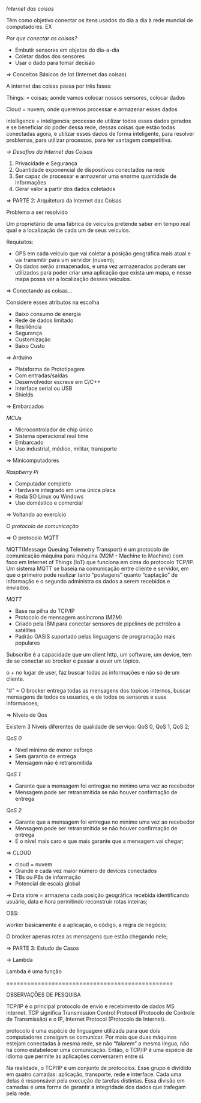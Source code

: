 *Internet das coisas*

Têm como objetivo conectar os itens usados do dia a dia à rede mundial de computadores. EX

*Por que conectar as coisas?*

* Embutir sensores em objetos do dia-a-dia
* Coletar dados dos sensores
* Usar o dado para tomar decisão



=> Conceitos Básicos de Iot (Internet das coisas)

A internet das coisas passa por três fases:

Things: = coisas; aonde vamos colocar nossos sensores, colocar dados

Cloud = nuvem; onde queremos processar e armazenar esses dados

intelligence = inteligencia; processo de utilizar todos esses dados gerados e se beneficiar do poder dessa rede, dessas coisas que estão todas conectadas agora, e utilizar esses dados de forma inteligente, para resolver problemas, para utilizar processos, para ter vantagem competitiva.

_*-> Desafios da Internet das Coisas*_

1. Privacidade e Segurança
2. Quantidade exponencial de dispositivos conectados na rede
3. Ser capaz de processar e armazenar uma enorme quantidade de informações
4. Gerar valor a partir dos dados coletados



=> PARTE 2: Arquitetura da Internet das Coisas

Problema a ser resolvido

Um proprietário de uma fábrica de veículos pretende saber em tempo real qual e a localização de cada um de seus veículos.

Requisitos:

- GPS em cada veículo que vai coletar a posição geográfica mais atual e vai transmitir para um servidor (nuvem);
- Os dados serão  armazenados, e uma vez armazenados poderam ser utilizados para poder criar uma aplicação que exista um mapa, e nesse mapa possa ver a localização desses veículos.



=> Conectando as coisas...

Considere esses atributos na escolha

* Baixo consumo de energia
* Rede de dados limitado
* Resiliência
* Segurança
* Customização
* Baixo Custo



=> Arduino

* Plataforma de Prototipagem
* Com entradas/saídas
* Desenvolvedor escreve em C/C++
* Interface serial ou USB
* Shields



=> Embarcados

_*MCUs*_

* Microcontrolador de chip único
* Sistema operacional real time
* Embarcado
* Uso industrial, médico, militar, transporte



=> Minicomputadores

_*Raspberry Pi*_

* Computador completo
* Hardware integrado em uma única placa
* Roda SO Linux ou Windows
* Uso doméstico e comercial



=> Voltando ao exercício

_*O protocolo de comunicação*_

=> O protocolo MQTT

MQTT(Message Queuing Telemetry Transport) é um protocolo de comunicação máquina para máquina (M2M - Machine to Machine) com foco em Internet of Things (IoT) que funciona em cima do protocolo TCP/IP. Um sistema MQTT se baseia na comunicação entre cliente e servidor, em que o primeiro pode realizar tanto “postagens” quanto “captação” de informação e o segundo administra os dados a serem recebidos e enviados.

_*MQTT*_

* Base na pilha do TCP/IP
* Protocolo de mensagem assíncrona (M2M)
* Criado pela IBM para conectar sensores de pipelines de petróleo a satélites
* Padrão OASIS suportado pelas linguagens de programação mais populares

Subscribe é a capacidade que um client http, um software, um device, tem de se conectar ao brocker e passar a ouvir um tópico.

o + no lugar de user, faz buscar todas as informações e não só de um cliente.

"#" = O brocker entrega todas as mensagens dos topicos internos, buscar mensagens de todos os usuarios, e de todos os sensores e suas informacoes;

=> Níveis de Qos

Existem 3 Níveis diferentes de qualidade de serviço: QoS 0, QoS 1, QoS 2;

*QoS 0*

* Nível mínimo de menor esforço
* Sem garantia de entrega
* Mensagem não é retransmitida

_*QoS 1*_

* Garante que a mensagem foi entregue no mínimo uma vez ao recebedor
* Mensagem pode ser retransmitida se não houver confirmação de entrega

_*QoS 2*_

* Garante que a mensagem foi entregue no mínimo uma vez ao recebedor
* Mensagem pode ser retransmitida se não houver confirmação de entrega
* É o nível mais caro e que mais garante que a mensagem vai chegar;

=> CLOUD

* cloud = nuvem
* Grande e cada vez maior número de devices conectados
* TBs ou PBs de informação
* Potencial de escala global

-> Data store = armazena cada posição geográfica recebida identificando usuário, data e hora permitindo reconstruir rotas inteiras;

OBS:

worker basicamente é a aplicação, o código, a regra de negócio;

O brocker apenas rotea as mensagens que estão chegando nele;

=> PARTE 3: Estudo de Casos

-> Lambda

Lambda é uma função



================================================

OBSERVAÇÕES DE PESQUISA

TCP/IP é o principal protocolo de envio e recebimento de dados MS internet. TCP significa Transmission Control Protocol (Protocolo de Controle de Transmissão) e o IP, Internet Protocol (Protocolo de Internet).

protocolo é uma espécie de linguagem utilizada para que dois computadores consigam se comunicar. Por mais que duas máquinas estejam conectadas à mesma rede, se não “falarem” a mesma língua, não há como estabelecer uma comunicação. Então, o TCP/IP é uma espécie de idioma que permite às aplicações conversarem entre si.

Na realidade, o TCP/IP é um conjunto de protocolos. Esse grupo é dividido em quatro camadas: aplicação, transporte, rede e interface. Cada uma delas é responsável pela execução de tarefas distintas. Essa divisão em camadas é uma forma de garantir a integridade dos dados que trafegam pela rede.



